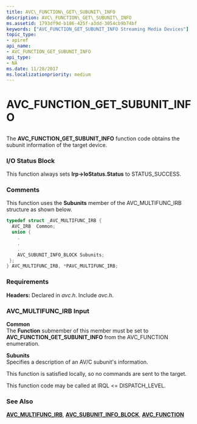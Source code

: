 ```yaml
---
title: AVC\_FUNCTION\_GET\_SUBUNIT\_INFO
description: AVC\_FUNCTION\_GET\_SUBUNIT\_INFO
ms.assetid: 1793df9d-b186-425f-a3dd-3054cb9b74bf
keywords: ["AVC_FUNCTION_GET_SUBUNIT_INFO Streaming Media Devices"]
topic_type:
- apiref
api_name:
- AVC_FUNCTION_GET_SUBUNIT_INFO
api_type:
- NA
ms.date: 11/28/2017
ms.localizationpriority: medium
---
```


# AVC\_FUNCTION\_GET\_SUBUNIT\_INFO


## <span id="ddk_avc_function_get_subunit_info_ks"></span><span id="DDK_AVC_FUNCTION_GET_SUBUNIT_INFO_KS"></span>


The **AVC\_FUNCTION\_GET\_SUBUNIT\_INFO** function code obtains the subunit information of the target device.

### I/O Status Block

This function always sets **Irp-&gt;IoStatus.Status** to STATUS\_SUCCESS.

### Comments

This function uses the **Subunits** member of the AVC\_MULTIFUNC\_IRB structure as shown below.

```cpp
typedef struct _AVC_MULTIFUNC_IRB {
  AVC_IRB  Common;
  union {
    .
    .
    .
    AVC_SUBUNIT_INFO_BLOCK Subunits;
 };
} AVC_MULTIFUNC_IRB, *PAVC_MULTIFUNC_IRB;
```

### Requirements

**Headers:** Declared in *avc.h*. Include *avc.h*.

### AVC\_MULTIFUNC\_IRB Input

**Common**  
The **Function** submember of this member must be set to **AVC\_FUNCTION\_GET\_SUBUNIT\_INFO** from the AVC\_FUNCTION enumeration.

<span id="Subunits"></span><span id="subunits"></span><span id="SUBUNITS"></span>**Subunits**  
Specifies a description of an AV/C subunit's information.

This function is satisfied locally, so no commands are sent to the target.

This function code may be called at IRQL &lt;= DISPATCH\_LEVEL.

### See Also

[**AVC\_MULTIFUNC\_IRB**](https://msdn.microsoft.com/library/windows/hardware/ff554177), [**AVC\_SUBUNIT\_INFO\_BLOCK**](https://msdn.microsoft.com/library/windows/hardware/ff554199), [**AVC\_FUNCTION**](https://msdn.microsoft.com/library/windows/hardware/ff554145)

 

 





